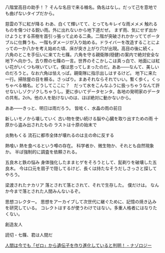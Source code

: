 
八階堂高目の助手！？
そんな名目で来る楢名。偽名はなし。だって己を意地でも曲げないタイプだから。


慈雲の下に紅が降る
わあ、白くて輝いてて、とってもキレイな雨メメメ
触れるものを傷つける鋭い雨。外に出れないから地下道だぜ。
まず雨、気にせず出かけようとする茶樹を首引っ張って止める二条。二階が突破されかかっててポータブルに仕舞うも、一階もダメージが入り始める。ドライバーを改造することによっての一か八かを考え始めた頃、床が突き上がり穴が出現。高目の後に続く。
六角のとこを手伝いに来てた七篠。六角を守る親衛隊(穏健)の案内で絶対安全な地下へ向かう。去り際の七篠の一言。世界のそこかしこは真っ白で、地面には紅い花がいくつも咲いていて。僕は思ってしまったのだ。ああ――なんて、美しいのだろうと。なお六角は怯えっぱ。親衛隊に指示出しはするけど。
地下に来た一行。掃除屋の目を頼る。さっぱり。まあそれならそれでいい。暫く歩く。くっちゃべる楢名。どうしてここに？　だって水をこんなふうに扱っちゃうなんて許せないしゾクゾクしちゃうし。更に歩いてデータセンタ。各地の発明家のデータの共有。2ch。他の人を助けないのは、ほぼ絶対に動かないから。

ああ――きっと、明日は雨だろう。
皆呟く、水晶の雨の前日

新しいモノから壊していく
古い物を使い続ける脳や心臓を取り出すための雨
十原から盗み出されたもの
ラストは十原の始末で

炎駒もくる
流石に都市全体が壊れるのは主の命に反する


熱喰い
熱を食べるという噂の存在。
科学者か、微生物か、それとも自然現象か。
半ば強制的に調査を依頼される。



五良木と鉄の悩み
身体強化したままヒゲをそろうとして、髭剃りを破壊した五良木。
今は口元を扇子で隠してるけど、長くは持たなそうだしさっさと探してやろう。


梁渡されたナカリア
落とされて落とされて、それで生存した。
僕だけは。
なんか今まで落とされた人間みんないるぞ。


思想コレクター。
思想をアーカイブして次世代に継ぐために、記憶の焼き込みを研究している。
コレクトはするが使うわけではない。多重人格者にはなりたくない。

創造友人

読切・七篠、君は人間だ

[人間は今でも「ゼロ」から遺伝子を作り進化していると判明！ - ナゾロジー](https://nazology.net/archives/119803)